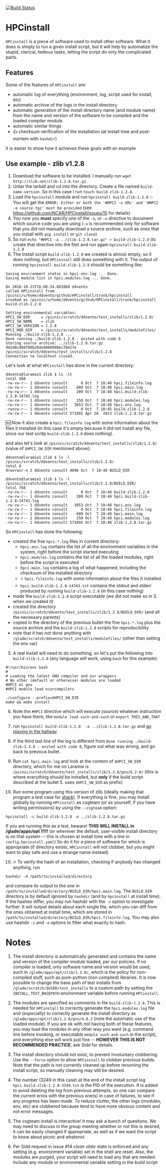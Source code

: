 [![Build Status](https://travis-ci.com/NCAR/HPCinstall.svg?token=ZoVz2xMBgzXK6oqcK3qN&branch=master)](https://travis-ci.com/NCAR/HPCinstall)

# HPCinstall

`HPCinstall` is a piece of software used to install other software. What it does is simply to run a given install script, but it will help by automatize the stupid, clerical, tedious tasks, letting the script do only the complicated parts.

## Features
 
Some of the features of `HPCinstall` are: 
* automatic log of everything (environment, log, script used for install, etc) 
* automatic archive of the logs in the install directory
* automatic generation of the install directory name (and module name) from the name and version of the software to be compiled and the loaded compiler module
* automatic similar things
* :+1: checksum verification of the installation (at install time and post-mortem with `hashdir`)
 
It is easier to show how it achieves these goals with an example

## Use example - zlib v1.2.8

1. Download the software to be installed. I manually run `wget http://zlib.net/zlib-1.2.8.tar.gz`.
2. Untar the tarball and cd into the directory. Create a file named `build-name-version`. So in this case I run `touch build-zlib-1.2.8`.
3. Load the `hpcinstall` module and run `hpcinstall build-zlib-1.2.8` :collision: You will get the
`ERROR: Either or both the '#HPCI -u URL' and '#HPCI -a source.tgz' must be provided` (see https://github.com/NCAR/HPCinstall/issues/15
for details)
4. You now you **must** specify one of the `-a`, or `-u` directive to document which source code you are using (`-u` is recommended
*only* for software that you did not manually download a source archive, such as ones that you install with `pip install` or `git clone`)
5. So run `echo "#HPCI -a ../zlib-1.2.8.tar.gz" > build-zlib-1.2.8` (to create that directive into the file) and run again
`hpcinstall build-zlib-1.2.8`
4. The install script `build-zlib-1.2.8` we created is almost empty, so it does nothing, but `HPCinstall` still does something with it. The output of running `hpcinstall build-zlib-1.2.8` should be something like:
 ```
Saving environment status in hpci.env.log ... Done.
Saving module list in hpci.modules.log ... Done.

On 2016-10-21T16:08:24.802860 ddvento
called HPCinstall from /picnic/u/home/ddvento/github/HPCinstall/trunk/hpcinstall
invoked as /picnic/u/home/ddvento/github/HPCinstall/trunk/hpcinstall build-zlib-1.2.8

Setting environmental variables:
HPCI_SW_DIR     = /picnic/scratch/ddvento/test_installs/zlib/1.2.8/
HPCI_SW_NAME    = zlib
HPCI_SW_VERSION = 1.2.8
HPCI_MOD_DIR    = /picnic/scratch/ddvento/test_installs/modulefiles/
Running ./build-zlib-1.2.8 ...
Done running ./build-zlib-1.2.8 - exited with code 0
Storing source archive: ../zlib-1.2.8.tar.gz
d41d8cd98f00b204e9800998ecf8427e /picnic/scratch/ddvento/test_installs/zlib/1.2.8
Connection to localhost closed.
```
 Let's look at what `HPCinstall` has done in the current directory:
 ```
ddvento@laramie1 zlib $ ls -lt
total 560
-rw-rw-r-- 1 ddvento consult      0 Oct  7 10:48 hpci.fileinfo.log
-rw-rw-r-- 1 ddvento consult    609 Oct  7 10:48 hpci.main.log
-rw-rw-r-- 1 ddvento consult    209 Oct  7 10:48 hpci.build-zlib-1.2.8-14743.log
-rw-rw-r-- 1 ddvento consult    250 Oct  7 10:48 hpci.modules.log
-rw-rw-r-- 1 ddvento consult   3853 Oct  7 10:48 hpci.env.log
-rwxrw-r-- 1 ddvento consult      0 Oct  7 10:45 build-zlib-1.2.8
-rw-rw-r-- 1 ddvento consult 571091 Apr 28  2013 zlib-1.2.8.tar.gz
```
 :new: Now it also create a `hpci.fileinfo.log` with some information about the files it installed (in this case it's empty because it did not
install any file, since our test scritp `build-zlib-1.2.8` does nothing).
 
 and also let's look at `/picnic/scratch/ddvento/test_installs/zlib/1.2.8/` (value of `$HPCI_SW_DIR` mentioned above):
 ```
ddvento@laramie1 zlib $ ls -l /picnic/scratch/ddvento/test_installs/zlib/1.2.8/
total 0
drwxrwxr-x 2 ddvento consult 4096 Oct  7 10:48 BUILD_DIR

ddvento@laramie1 zlib $ ls -l /picnic/scratch/ddvento/test_installs/zlib/1.2.8/BUILD_DIR/
total 768
-rw-rw-r-- 1 ddvento consult      0 Oct  7 10:48 build-zlib-1.2.8
-rw-rw-r-- 1 ddvento consult    209 Oct  7 10:48 hpci.build-zlib-1.2.8-14743.log
-rw-rw-r-- 1 ddvento consult   3853 Oct  7 10:48 hpci.env.log
-rw-rw-r-- 1 ddvento consult      0 Oct  7 10:48 hpci.fileinfo.log
-rw-rw-r-- 1 ddvento consult    609 Oct  7 10:48 hpci.main.log
-rw-rw-r-- 1 ddvento consult    250 Oct  7 10:48 hpci.modules.log
-rw-rw-r-- 1 ddvento consult 571091 Oct  7 10:48 zlib-1.2.8.tar.gz
```
So `HPCinstall` has done the following:
 - created the five `hpci.*.log` files in current directory:
     - `hpci.env.log` contains the list of all the environment variables in the system, right before the script started executing
     - `hpci.modules.log` contains the list of all the loaded modules, right before the script is executed
     - `hpci.main.log` contains a log of what happened, including the checksum of the installed directory
     - :star: `hpci.fileinfo.log` with some information about the files it installed
     - `hpci.build-zlib-1.2.8-14743.txt` contains the stdout and stderr produced by running `build-zlib-1.2.8` (in this case nothing)
 - made the `build-zlib-1.2.8` script executable (we did not make so in 3. when we created it)
 - created the directory `/picnic/scratch/ddvento/test_installs/zlib/1.2.8/BUILD_DIR/` (and all the necessary parents)
 - copied in the directory of the previous bullet the five `hpci.*.log` plus the source archive and the `build-zlib-1.2.8` scripts for reproducibility
 - note that it has not done anything with `/glade/scratch/ddvento/test_installs/modulefiles/` (other than setting the env var)
5. A real install will need to do something, so let's put the following into `build-zlib-1.2.8` (any language will work, using `bash` for this example):
 ```
#!/usr/bin/env bash
#
# Loading the latest GNU compiler and our wrappers
# No other (default or otherwise) modules are loaded
#HPCI ml gnu
#HPCI module load ncarcompilers

./configure --prefix=$HPCI_SW_DIR
make && make install
```

6. Note the `#HPCI` directive which will execute (source) whatever instruction you have there, like `module load such-and-such` or `export THIS_AND_THAT`

6. run `hpcinstall build-zlib-1.2.8  -a ../zlib-1.2.8.tar.gz` and [go playing in the hallway](http://www.xkcd.com/303/)

7. If the third last line of the log is different from `Done running ./build-zlib-1.2.8 - exited with code 0`, figure out what was wrong, and go back to previous bullet.

8. Run  `cat hpci.main.log` and look at the content of `$HPCI_SW_DIR` directory, which for me on Laramie is
`/picnic/scratch/ddvento/test_installs/zlib/1.2.8/gnu/6.2.0/` (this is where everything should be installed,
but **only** if the build script described at the bullet 5. uses `$HPCI_SW_DIR` as prefix)

9. Run some program using this version of zlib (ideally making that program a test case for [shark](https://github.com/NCAR/shark/)).
If everything is fine, you may install globally by running `HPCinstall` as csgteam (or as yourself, if you have writing permissions) by using the `--csgteam` option:
 ```
hpcinstall -c build-zlib-1.2.8 -a ../zlib-1.2.8.tar.gz
```
 If you are running this as a test, beware! **THIS WILL INSTALL in /glade/apps/opt !!!!!** (or wherever the default, user-visible install directory is on that system -- this is chosen at install time with a line in `config.hpcinstall.yaml`)
 So do it for a piece of software for which is appropriate (if directory exists, `HPCinstall` will not clobber, but you might want to play safe and use a strange name instead)
 
10. :fire: To verify the hash of an installation, checking if anybody has changed anything, run
 ```
hashdir -d /path/to/installed/directory
```
and compare its output to the one in `/path/to/installed/directory/BUILD_DIR/hpci.main.log`. The `BUILD_DIR` directory is by default ignored by `hashdir` (and by `hpcinstall` at install time). If the hashes differ, you may run hashdir with the `-v` option to investigate further. It will output details about each single file, which you can diff from the ones obtained at install time, which are stored in `/path/to/installed/directory/BUILD_DIR/hpci.fileinfo.log`. You may also use hashdir `-i` and `-e` options to filter what exactly to hash.


# Notes
 1. The install directory is automatically generated and contains the name and version of the compiler module loaded, per our policies. If no compiler is loaded, only software name and version would be used, such in `/glade/apps/opt/zlib/1.2.8/`, which is the policy for non-compiled stuff, such as pure-python (non compiled) libraries. It is now possible to change the base path of test installs from `/glade/scratch/$USER/test_installs` to a custom path by setting the `INSTALL_TEST_BASEPATH` environment variable before running `HPCinstall`.

 2. The modules are specified as comments in file `build-zlib-1.2.8`. This is needed for `HPCinstall` to correctly generate the `hpci.modules.log` file and (especially) to correctly generate the install directory as `/glade/apps/opt/zlib/1.2.8/gnu/4.8.2` (note the automatic use of the loaded module). If you are ok with not having both of these features, you may load the modules in any other way you want (e.g. command line before invoking, or executable `module such-and-such` in the script), and everything else will work just fine -- **HOWEVER THIS IS NOT RECOMMENDED PRACTICE**, ask Sidd for details.

 3. The install directory should not exist, to prevent involuntary clobbering. Use the `--force` option to allow `HPCinstall` to clobber previous builds. Note that the path is not currently cleaned up before rerunning the install script, so manually cleaning may still be desired.

 4. The number (3249 in this case) at the end of the install script log `hpci.build-zlib-1.2.8-3249.txt` is the PID of the execution.
It is added to avoid deleting the log from previous attempts, so one can compare the current erros with the previous one(s) in
case of failures, to see if any progress has been made. To reduce clutter, the other logs (modules, env, etc) are clobbered
because tend to have more obvious content and not error messages.

 5. The csgteam install is interactive! It may ask a bunch of questions. We may need to discuss in the group meeting whether or not this is desired, it can be easily changed if appropriate, as well as if we want the script to know about picnic and whatsnot
 6. Per Sidd request in issue #14 *clean slate* state is enforced and any setting (e.g. environment variable) set in the shell are reset. Also, the modules are purged,
your script will need to load any that are needed. Include any module or environmental variable setting in the build script


